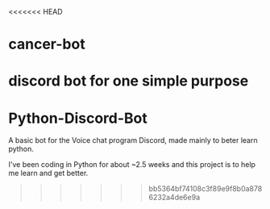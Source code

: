 <<<<<<< HEAD
# cancer-bot
discord bot for one simple purpose
=======
# Python-Discord-Bot
A basic bot for the Voice chat program Discord, made mainly to beter learn python.

I've been coding in Python for about ~2.5 weeks and this project is to help me learn and get better.
>>>>>>> bb5364bf74108c3f89e9f8b0a8786232a4de6e9a
